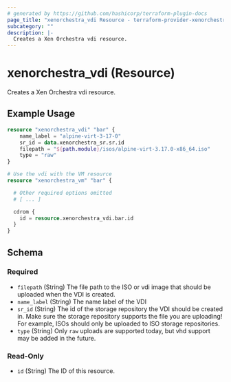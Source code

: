 ```yaml
---
# generated by https://github.com/hashicorp/terraform-plugin-docs
page_title: "xenorchestra_vdi Resource - terraform-provider-xenorchestra"
subcategory: ""
description: |-
  Creates a Xen Orchestra vdi resource.
---
```


# xenorchestra_vdi (Resource)

Creates a Xen Orchestra vdi resource.

## Example Usage

```terraform
resource "xenorchestra_vdi" "bar" {
    name_label = "alpine-virt-3-17-0"
    sr_id = data.xenorchestra_sr.sr.id
    filepath = "${path.module}/isos/alpine-virt-3.17.0-x86_64.iso"
    type = "raw"
}

# Use the vdi with the VM resource
resource "xenorchestra_vm" "bar" {

  # Other required options omitted
  # [ ... ]

  cdrom {
    id = resource.xenorchestra_vdi.bar.id
  }
}
```

<!-- schema generated by tfplugindocs -->
## Schema

### Required

- `filepath` (String) The file path to the ISO or vdi image that should be uploaded when the VDI is created.
- `name_label` (String) The name label of the VDI
- `sr_id` (String) The id of the storage repository the VDI should be created in. Make sure the storage repository supports the file you are uploading! For example, ISOs should only be uploaded to ISO storage repositories.
- `type` (String) Only `raw` uploads are supported today, but vhd support may be added in the future.

### Read-Only

- `id` (String) The ID of this resource.
